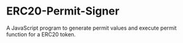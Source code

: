 # ERC20-Permit-Signer
A JavaScript program to generate permit values and execute permit function for a ERC20 token.
